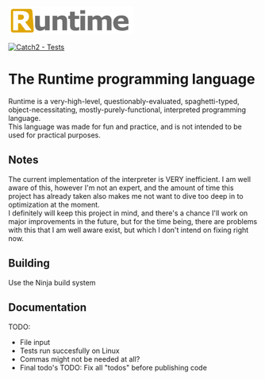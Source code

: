 <picture>
  <img alt="The Runtime programming language"
       src="Runtime logo.svg"
       width="50%">
</picture>
<br>

[![Catch2 - Tests](https://github.com/Wisdurm/Runtime/actions/workflows/tests.yml/badge.svg)](https://github.com/Wisdurm/Runtime/actions/workflows/tests.yml)

# The Runtime programming language  
Runtime is a very-high-level, questionably-evaluated, spaghetti-typed, object-necessitating, mostly-purely-functional, interpreted programming language.  
This language was made for fun and practice, and is not intended to be used for practical purposes.

## Notes
The current implementation of the interpreter is VERY inefficient. I am well aware of this, however I'm not an expert, and the amount
of time this project has already taken also makes me not want to dive too deep in to optimization at the moment.  
I definitely will keep this project in mind, and there's a chance I'll work on major improvements in the future, but for the time being,
there are problems with this that I am well aware exist, but which I don't intend on fixing right now.

## Building
Use the Ninja build system

## Documentation
TODO:
* File input
* Tests run succesfully on Linux
* Commas might not be needed at all?
* Final todo's
TODO: Fix all "todos" before publishing code